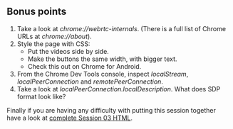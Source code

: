 ## Bonus points

1. Take a look at _chrome://webrtc-internals_. (There is a full list of Chrome URLs at _chrome://about_).
2. Style the page with CSS:
    - Put the videos side by side.
    - Make the buttons the same width, with bigger text.
    - Check this out on Chrome for Android.
3. From the Chrome Dev Tools console, inspect _localStream_, _localPeerConnection_ and _remotePeerConnection_.
4. Take a look at _localPeerConnection.localDescription_. What does SDP format look like?


Finally if you are having any difficulty with putting this session together have a look at [complete Session 03 HTML](https://bitbucket.org/webrtc/codelab/src/master/complete/step3).
